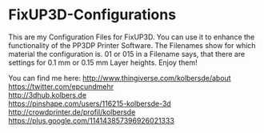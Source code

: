 # FixUP3D-Configurations
This are my Configuration Files for FixUP3D. You can use it to enhance the functionality of the PP3DP Printer Software.
The Filenames show for which material the configuration is.
01 or 015 in a Filename says, that there are settings for 0.1 mm or 0.15 mm Layer heights.
Enjoy them!

You can find me here:
http://www.thingiverse.com/kolbersde/about <br>
https://twitter.com/epcundmehr <br>
http://3dhub.kolbers.de <br>
https://pinshape.com/users/116215-kolbersde-3d <br>
http://crowdprinter.de/profil/kolbersde <br>
https://plus.google.com/114143857396926021333 <br>
